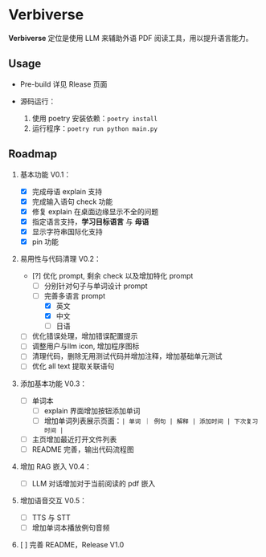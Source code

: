 # Verbiverse

**Verbiverse** 定位是使用 LLM 来辅助外语 PDF 阅读工具，用以提升语言能力。

## Usage

- Pre-build 详见 Rlease 页面

- 源码运行：
  1. 使用 poetry 安装依赖：`poetry install`
  2. 运行程序：`poetry run python main.py`

## Roadmap

1. 基本功能 V0.1：

   - [x] 完成母语 explain 支持
   - [x] 完成输入语句 check 功能
   - [x] 修复 explain 在桌面边缘显示不全的问题
   - [x] 指定语言支持，**学习目标语言** 与 **母语**
   - [x] 显示字符串国际化支持
   - [x] pin 功能

2. 易用性与代码清理 V0.2：

   - [?] 优化 prompt, 剩余 check 以及增加特化 prompt
     - [ ] 分别针对句子与单词设计 prompt
     - [ ] 完善多语言 prompt
       - [x] 英文
       - [x] 中文
       - [ ] 日语
   - [ ] 优化错误处理，增加错误配置提示
   - [ ] 调整用户与llm icon, 增加程序图标
   - [ ] 清理代码，删除无用测试代码并增加注释，增加基础单元测试
   - [ ] 优化 all text 提取关联语句

3. 添加基本功能 V0.3：

   - [ ] 单词本
     - [ ] explain 界面增加按钮添加单词
     - [ ] 增加单词列表展示页面：`| 单词 ｜ 例句 | 解释 | 添加时间 | 下次复习时间 |`
   - [ ] 主页增加最近打开文件列表
   - [ ] README 完善，输出代码流程图

4. 增加 RAG 嵌入 V0.4：

   - [ ] LLM 对话增加对于当前阅读的 pdf 嵌入

5. 增加语音交互 V0.5：

   - [ ] TTS 与 STT
   - [ ] 增加单词本播放例句音频

6. [ ] 完善 README，Release V1.0
